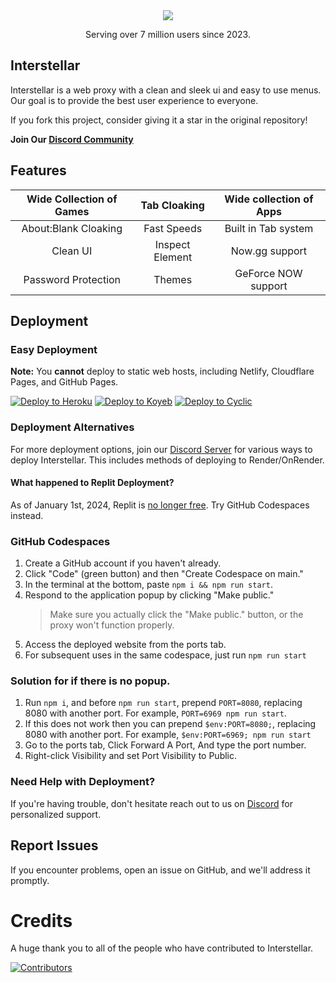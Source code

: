 <div align="center">
    <img src="https://github.com/InterstellarNetwork/Interstellar/assets/89202835/77c63680-544b-42e9-88d6-d288e7681e82">
    <p>Serving over 7 million users since 2023.<p>
</div>

## Interstellar

<p>Interstellar is a web proxy with a clean and sleek ui and easy to use menus. Our goal is to provide the best user experience to everyone.</p>

If you fork this project, consider giving it a star in the original repository!

**Join Our [Discord Community](https://discord.gg/interstellar)**

## Features 

<div align="center">

| Wide Collection of Games |  Tab Cloaking   | Wide collection of Apps |
| :----------------------: | :-------------: | :---------------------: |
|   About:Blank Cloaking   |   Fast Speeds   |   Built in Tab system   |
|         Clean UI         | Inspect Element |     Now.gg support      |
|   Password Protection    |     Themes      |   GeForce NOW support   |

</div>

## Deployment 

### Easy Deployment

**Note:** You **cannot** deploy to static web hosts, including Netlify, Cloudflare Pages, and GitHub Pages.

<a target="_blank" href="https://heroku.com/deploy/?template=https://github.com/interstellarnetwork/interstellar"><img alt="Deploy to Heroku" src="https://binbashbanana.github.io/deploy-buttons/buttons/remade/heroku.svg"></a>
<a target="_blank" href="https://app.koyeb.com/deploy?type=git&repository=github.com/interstellarnetwork/interstellar"><img alt="Deploy to Koyeb" src="https://binbashbanana.github.io/deploy-buttons/buttons/remade/koyeb.svg"></a>
<a target="_blank" href="https://app.cyclic.sh/api/app/deploy/interstellarnetwork/Interstellar"><img alt="Deploy to Cyclic" src="https://binbashbanana.github.io/deploy-buttons/buttons/remade/cyclic.svg"></a>

### Deployment Alternatives

For more deployment options, join our [Discord Server](https://discord.gg/interstellar) for various ways to deploy Interstellar.
This includes methods of deploying to Render/OnRender.

#### What happened to Replit Deployment?

As of January 1st, 2024, Replit is [no longer free](https://blog.replit.com/hosting-changes). Try GitHub Codespaces instead.

### GitHub Codespaces

1. Create a GitHub account if you haven't already.
2. Click "Code" (green button) and then "Create Codespace on main."
3. In the terminal at the bottom, paste `npm i && npm run start`.
4. Respond to the application popup by clicking "Make public."
   > Make sure you actually click the "Make public." button, or the proxy won't function properly.
5. Access the deployed website from the ports tab.
6. For subsequent uses in the same codespace, just run `npm run start`

### Solution for if there is no popup.

1. Run `npm i`, and before `npm run start`, prepend `PORT=8080`, replacing 8080 with another port. For example, `PORT=6969 npm run start`.
2. If this does not work then you can prepend `$env:PORT=8080;`, replacing 8080 with another port. For example, `$env:PORT=6969; npm run start`
3. Go to the ports tab, Click Forward A Port, And type the port number.
4. Right-click Visibility and set Port Visibility to Public.

### Need Help with Deployment?

If you're having trouble, don't hesitate reach out to us on [Discord](https://discord.gg/interstellar) for personalized support.

## Report Issues

If you encounter problems, open an issue on GitHub, and we'll address it promptly.

# Credits

A huge thank you to all of the people who have contributed to Interstellar.

[![Contributors](https://contrib.rocks/image?repo=InterstellarNetwork/Interstellar)](https://github.com/InterstellarNetwork/Interstellar/graphs/contributors)
